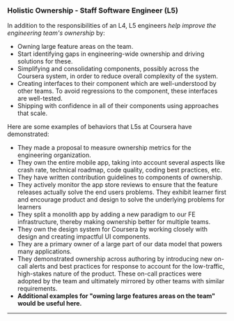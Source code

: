 ### Holistic Ownership - Staff Software Engineer (L5)
In addition to the responsibilities of an L4, L5 engineers *help improve the engineering team's ownership* by:
* Owning large feature areas on the team.
* Start identifying gaps in engineering-wide ownership and driving solutions for these.
* Simplifying and consolidating components, possibly across the Coursera system, in order to reduce overall complexity of the system.
* Creating interfaces to their component which are well-understood by other teams. To avoid regressions to the component, these interfaces are well-tested.
* Shipping with confidence in all of their components using approaches that scale.

Here are some examples of behaviors that L5s at Coursera have demonstrated:
* They made a proposal to measure ownership metrics for the engineering organization.
* They own the entire mobile app, taking into account several aspects like crash rate, technical roadmap, code quality, coding best practices, etc.
* They have written contribution guidelines to components of ownership.
* They actively monitor the app store reviews to ensure that the feature releases actually solve the end users problems. They exhibit learner first and encourage product and design to solve the underlying problems for learners
* They split a monolith app by adding a new paradigm to our FE infrastructure, thereby making ownership better for multiple teams.
* They own the design system for Coursera by working closely with design and creating impactful UI components.
* They are a primary owner of a large part of our data model that powers many applications.
* They demonstrated ownership across authoring by introducing new on-call alerts and best practices for response to account for the low-traffic, high-stakes nature of the product. These on-call practices were adopted by the team and ultimately mirrored by other teams with similar requirements.
* **Additional examples for "owning large features areas on the team" would be useful here.**
<hr>